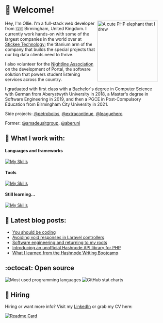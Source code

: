 # 👋 Welcome!

<img align="right" alt="A cute PHP elephant that I drew" height="200" src="https://github.com/oliverearl/oliverearl/assets/14837181/ead3f393-4a1b-4357-9b3a-452bad98b760" />

Hey, I'm Ollie. I'm a full-stack web developer from 🇬🇧 Birmingham, United Kingdom. I currently work hands-on with some of the largest companies in the world over at [Stickee Technology](https://www.github.com/stickeeuk); the titanium arm of the company that builds the special projects that our big data clients need to thrive.

I also volunteer for the [Nightline Association](https://www.github.com/nightline-association) on the development of Portal, the software solution that powers student listening services across the country.

I graduated with first class with a Bachelor's degree in Computer Science with German from Aberystwyth University in 2018, a Master's degree in Software Engineering in 2019, and then a PGCE in Post-Compulsory Education from Birmingham City University in 2021.

Side projects: [@petrobolos](https://github.com/petrobolos), [@extracontinue](https://github.com/extracontinue), [@leaguehero](https://www.github.com/leagueheroapp)

Former: [@amadeusitgroup](https://github.com/amadeusitgroup), [@aberuni](https://www.twitter.com/aberuni)

## 🧰 What I work with:

#### Languages and frameworks
[![My Skills](https://skillicons.dev/icons?i=php,laravel,wordpress,nodejs,mysql,postgres,javascript,typescript,vue,nuxt,jquery,html,css,sass,tailwind,bootstrap,graphql,bash,godot,unity,gamemakerstudio,flutter,dart,c,cs,dotnet,java,ruby,py,arduino)](https://skillicons.dev)

#### Tools
[![My Skills](https://skillicons.dev/icons?i=linux,docker,aws,redis,postman,latex,markdown,git,github,githubactions,vite,webpack,figma,ps)](https://skillicons.dev)

#### Still learning...
[![My Skills](https://skillicons.dev/icons?i=symfony,adonis,alpinejs)](https://skillicons.dev)

## 📖 Latest blog posts:

<!--START_SECTION:feed-->
* [You should be coding](https:&#x2F;&#x2F;www.oliverearl.co.uk&#x2F;blog&#x2F;you-should-be-coding)
* [Avoiding void responses in Laravel controllers](https:&#x2F;&#x2F;www.oliverearl.co.uk&#x2F;blog&#x2F;avoiding-null-responses-in-laravel-controllers)
* [Software engineering and returning to my roots](https:&#x2F;&#x2F;www.oliverearl.co.uk&#x2F;blog&#x2F;software-engineering-and-returning-to-my-roots)
* [Introducing an unofficial Hashnode API library for PHP](https:&#x2F;&#x2F;www.oliverearl.co.uk&#x2F;blog&#x2F;introducing-an-unofficial-hashnode-api-library-for-php)
* [What I learned from the Hashnode Writing Bootcamp](https:&#x2F;&#x2F;www.oliverearl.co.uk&#x2F;blog&#x2F;what-i-learned-from-the-hashnode-writing-bootcamp)
<!--END_SECTION:feed-->

## :octocat: Open source

<div>
  <img src="https://github-readme-stats.vercel.app/api/top-langs/?username=oliverearl&hide=tex&title_color=ffffff&text_color=c9cacc&icon_color=2bbc8a&bg_color=1d1f21&langs_count=3" alt="Most used programming languages" />
  <img src="https://github-readme-stats.vercel.app/api?username=oliverearl&show_icons=true&line_height=27&count_private=true&title_color=ffffff&text_color=c9cacc&icon_color=2bbc8a&bg_color=1d1f21" alt="GitHub stat charts" />
</div>


## 📝 Hiring

Hiring or want more info? Visit my [LinkedIn](https://www.linkedin.com) or grab my CV here:

[![Readme Card](https://github-readme-stats.vercel.app/api/pin/?username=oliverearl&repo=resume-2022)](https://github.com/oliverearl/resume-2022)

